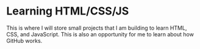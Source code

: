 # Learning HTML/CSS/JS
This is where I will store small projects that I am building to learn HTML, CSS, and JavaScript. This is also an opportunity for me to learn about how GitHub works.
